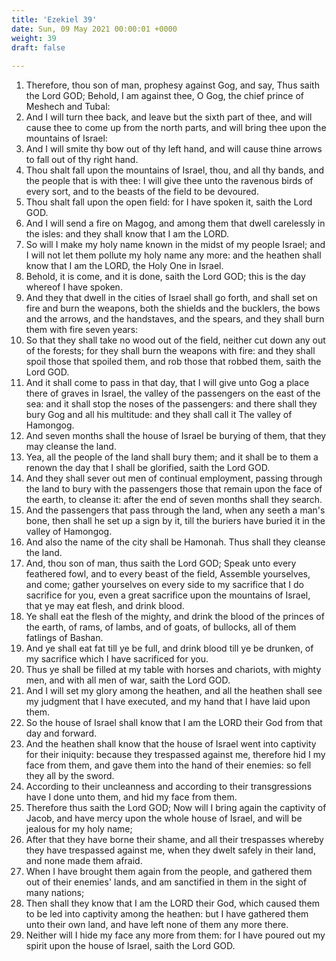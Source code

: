 ```yaml
---
title: 'Ezekiel 39'
date: Sun, 09 May 2021 00:00:01 +0000
weight: 39
draft: false
  
---
```


1. Therefore, thou son of man, prophesy against Gog, and say, Thus saith the Lord GOD; Behold, I am against thee, O Gog, the chief prince of Meshech and Tubal:
2. And I will turn thee back, and leave but the sixth part of thee, and will cause thee to come up from the north parts, and will bring thee upon the mountains of Israel:
3. And I will smite thy bow out of thy left hand, and will cause thine arrows to fall out of thy right hand.
4. Thou shalt fall upon the mountains of Israel, thou, and all thy bands, and the people that is with thee: I will give thee unto the ravenous birds of every sort, and to the beasts of the field to be devoured.
5. Thou shalt fall upon the open field: for I have spoken it, saith the Lord GOD.
6. And I will send a fire on Magog, and among them that dwell carelessly in the isles: and they shall know that I am the LORD.
7. So will I make my holy name known in the midst of my people Israel; and I will not let them pollute my holy name any more: and the heathen shall know that I am the LORD, the Holy One in Israel.
8. Behold, it is come, and it is done, saith the Lord GOD; this is the day whereof I have spoken.
9. And they that dwell in the cities of Israel shall go forth, and shall set on fire and burn the weapons, both the shields and the bucklers, the bows and the arrows, and the handstaves, and the spears, and they shall burn them with fire seven years:
10. So that they shall take no wood out of the field, neither cut down any out of the forests; for they shall burn the weapons with fire: and they shall spoil those that spoiled them, and rob those that robbed them, saith the Lord GOD.
11. And it shall come to pass in that day, that I will give unto Gog a place there of graves in Israel, the valley of the passengers on the east of the sea: and it shall stop the noses of the passengers: and there shall they bury Gog and all his multitude: and they shall call it The valley of Hamongog.
12. And seven months shall the house of Israel be burying of them, that they may cleanse the land.
13. Yea, all the people of the land shall bury them; and it shall be to them a renown the day that I shall be glorified, saith the Lord GOD.
14. And they shall sever out men of continual employment, passing through the land to bury with the passengers those that remain upon the face of the earth, to cleanse it: after the end of seven months shall they search.
15. And the passengers that pass through the land, when any seeth a man's bone, then shall he set up a sign by it, till the buriers have buried it in the valley of Hamongog.
16. And also the name of the city shall be Hamonah. Thus shall they cleanse the land.
17. And, thou son of man, thus saith the Lord GOD; Speak unto every feathered fowl, and to every beast of the field, Assemble yourselves, and come; gather yourselves on every side to my sacrifice that I do sacrifice for you, even a great sacrifice upon the mountains of Israel, that ye may eat flesh, and drink blood.
18. Ye shall eat the flesh of the mighty, and drink the blood of the princes of the earth, of rams, of lambs, and of goats, of bullocks, all of them fatlings of Bashan.
19. And ye shall eat fat till ye be full, and drink blood till ye be drunken, of my sacrifice which I have sacrificed for you.
20. Thus ye shall be filled at my table with horses and chariots, with mighty men, and with all men of war, saith the Lord GOD.
21. And I will set my glory among the heathen, and all the heathen shall see my judgment that I have executed, and my hand that I have laid upon them.
22. So the house of Israel shall know that I am the LORD their God from that day and forward.
23. And the heathen shall know that the house of Israel went into captivity for their iniquity: because they trespassed against me, therefore hid I my face from them, and gave them into the hand of their enemies: so fell they all by the sword.
24. According to their uncleanness and according to their transgressions have I done unto them, and hid my face from them.
25. Therefore thus saith the Lord GOD; Now will I bring again the captivity of Jacob, and have mercy upon the whole house of Israel, and will be jealous for my holy name;
26. After that they have borne their shame, and all their trespasses whereby they have trespassed against me, when they dwelt safely in their land, and none made them afraid.
27. When I have brought them again from the people, and gathered them out of their enemies' lands, and am sanctified in them in the sight of many nations;
28. Then shall they know that I am the LORD their God, which caused them to be led into captivity among the heathen: but I have gathered them unto their own land, and have left none of them any more there.
29. Neither will I hide my face any more from them: for I have poured out my spirit upon the house of Israel, saith the Lord GOD.
